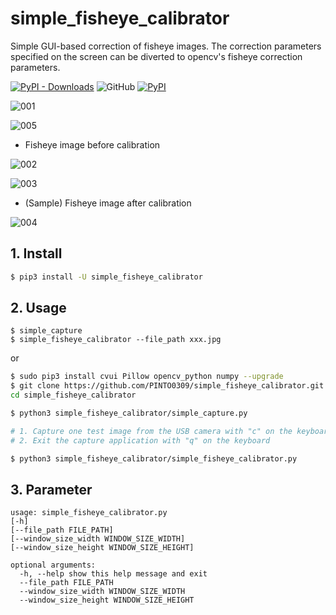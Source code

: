 # simple_fisheye_calibrator
Simple GUI-based correction of fisheye images. The correction parameters specified on the screen can be diverted to opencv's fisheye correction parameters.

[![PyPI - Downloads](https://img.shields.io/pypi/dm/simple_fisheye_calibrator?color=2BAF2B&label=Downloads%EF%BC%8FInstalled)](https://pypistats.org/packages/simple_fisheye_calibrator) ![GitHub](https://img.shields.io/github/license/PINTO0309/simple_fisheye_calibrator?color=2BAF2B) [![PyPI](https://img.shields.io/pypi/v/simple_fisheye_calibrator?color=2BAF2B)](https://pypi.org/project/simple_fisheye_calibrator/)

![001](https://user-images.githubusercontent.com/33194443/121445762-1142c800-c9cd-11eb-8f39-1a70d0020c8f.gif)

![005](https://user-images.githubusercontent.com/33194443/121450601-0ab94e00-c9d7-11eb-9173-f0dbb29adab6.gif)

- Fisheye image before calibration

![002](https://user-images.githubusercontent.com/33194443/121445230-02a7e100-c9cc-11eb-827b-078da31298b8.jpg)

![003](https://user-images.githubusercontent.com/33194443/121445245-0b001c00-c9cc-11eb-92db-6d13c0388814.png)

- (Sample) Fisheye image after calibration

![004](https://user-images.githubusercontent.com/33194443/121445265-15221a80-c9cc-11eb-85ea-7dc25f3a6cc4.jpg)

## 1. Install
```bash
$ pip3 install -U simple_fisheye_calibrator
```

## 2. Usage
```
$ simple_capture
$ simple_fisheye_calibrator --file_path xxx.jpg
```

or

```bash
$ sudo pip3 install cvui Pillow opencv_python numpy --upgrade
$ git clone https://github.com/PINTO0309/simple_fisheye_calibrator.git && \
cd simple_fisheye_calibrator

$ python3 simple_fisheye_calibrator/simple_capture.py

# 1. Capture one test image from the USB camera with "c" on the keyboard
# 2. Exit the capture application with "q" on the keyboard

$ python3 simple_fisheye_calibrator/simple_fisheye_calibrator.py
```

## 3. Parameter
```
usage: simple_fisheye_calibrator.py
[-h]
[--file_path FILE_PATH]
[--window_size_width WINDOW_SIZE_WIDTH]
[--window_size_height WINDOW_SIZE_HEIGHT]

optional arguments:
  -h, --help show this help message and exit
  --file_path FILE_PATH
  --window_size_width WINDOW_SIZE_WIDTH
  --window_size_height WINDOW_SIZE_HEIGHT
```
